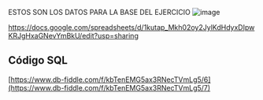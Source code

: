 ESTOS SON LOS DATOS PARA LA BASE DEL EJERCICIO
![image](https://user-images.githubusercontent.com/91554777/170151742-f2018de0-bf2f-47ca-8c0e-f6cea251ef31.png)

https://docs.google.com/spreadsheets/d/1kutap_Mkh02oy2JylKdHdyxDIpwKRJgHxaGNevYmBkU/edit?usp=sharing


## Código SQL

[https://www.db-fiddle.com/f/kbTenEMG5ax3RNecTVmLg5/6](https://www.db-fiddle.com/f/kbTenEMG5ax3RNecTVmLg5/7)

